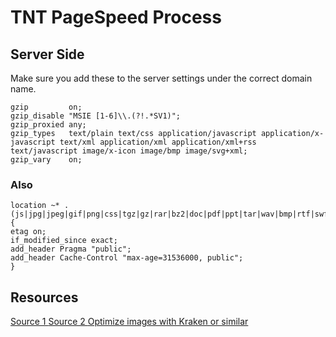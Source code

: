 # TNT PageSpeed Process


## Server Side
Make sure you add these to the server settings under the correct domain name.

```
gzip         on;
gzip_disable "MSIE [1-6]\\.(?!.*SV1)";
gzip_proxied any;
gzip_types   text/plain text/css application/javascript application/x-javascript text/xml application/xml application/xml+rss text/javascript image/x-icon image/bmp image/svg+xml;
gzip_vary    on;
```

### Also

```
location ~* .(js|jpg|jpeg|gif|png|css|tgz|gz|rar|bz2|doc|pdf|ppt|tar|wav|bmp|rtf|swf|ico|flv|txt|woff|woff2|svg)$ {
etag on;
if_modified_since exact;
add_header Pragma "public";
add_header Cache-Control "max-age=31536000, public";
}
```

## Resources
[ Source 1 ](https://support.plesk.com/hc/en-us/articles/213380049-How-to-enable-gzip-compression-for-nginx-on-Plesk-server)
[ Source 2 ](https://support.plesk.com/hc/en-us/articles/115001374153-How-to-enable-leverage-browser-caching-for-nginx-)
[ Optimize images with Kraken or similar ](https://kraken.io/web-interface)
